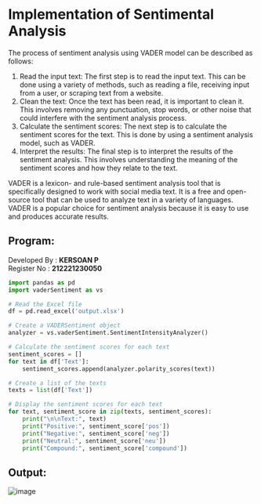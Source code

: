 # Implementation of Sentimental Analysis

The process of sentiment analysis using VADER model can be described as follows:

1. Read the input text: The first step is to read the input text. This can be done using a variety of methods, such as reading a file, receiving input from a user, or scraping text from a website.
2. Clean the text: Once the text has been read, it is important to clean it. This involves removing any punctuation, stop words, or other noise that could interfere with the sentiment analysis process.
3. Calculate the sentiment scores: The next step is to calculate the sentiment scores for the text. This is done by using a sentiment analysis model, such as VADER.
4. Interpret the results: The final step is to interpret the results of the sentiment analysis. This involves understanding the meaning of the sentiment scores and how they relate to the text.

VADER is a lexicon- and rule-based sentiment analysis tool that is specifically designed to work with social media text. It is a free and open-source tool that can be used to analyze text in a variety of languages. VADER is a popular choice for sentiment analysis because it is easy to use and produces accurate results.

## Program:
Developed By : **KERSOAN P**
</br>
Register No  : **212221230050**
```py
import pandas as pd
import vaderSentiment as vs

# Read the Excel file
df = pd.read_excel('output.xlsx')

# Create a VADERSentiment object
analyzer = vs.vaderSentiment.SentimentIntensityAnalyzer()

# Calculate the sentiment scores for each text
sentiment_scores = []
for text in df['Text']:
    sentiment_scores.append(analyzer.polarity_scores(text))

# Create a list of the texts
texts = list(df['Text'])

# Display the sentiment scores for each text
for text, sentiment_score in zip(texts, sentiment_scores):
    print("\n\nText:", text)
    print("Positive:", sentiment_score['pos'])
    print("Negative:", sentiment_score['neg'])
    print("Neutral:", sentiment_score['neu'])
    print("Compound:", sentiment_score['compound'])
```

## Output:
![image](https://github.com/Y-CHETHAN/Implementation-of-Sentimental-Analysis/assets/75234991/691b5e3a-59d9-4cbc-9a7c-5d62d1fd45b8)
